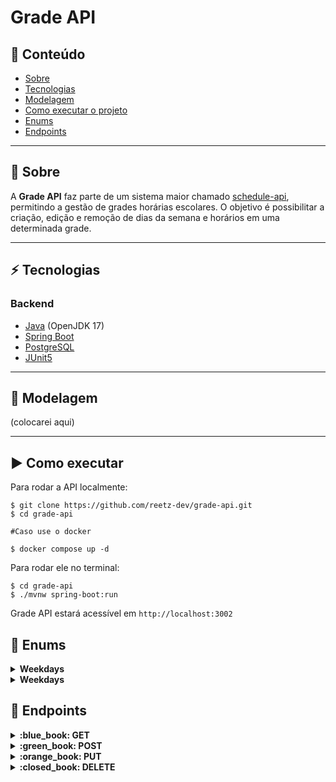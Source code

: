 # Grade API

## :door: Conteúdo

- [Sobre](#Sobre)
- [Tecnologias](#Tecnologias)
- [Modelagem](#Modelagem)
- [Como executar o projeto](#Como-executar)
- [Enums](#Enums)
- [Endpoints](#Endpoints)

---

<a name="Sobre"></a>
## :school: Sobre

A **Grade API** faz parte de um sistema maior chamado [schedule-api](https://github.com/reetz-dev/schedule-api), permitindo a gestão de grades horárias escolares. O objetivo é possibilitar a criação, edição e remoção de dias da semana e horários em uma determinada grade.

---

<a name="Tecnologias"></a>
## :zap: Tecnologias

### Backend

- [Java](https://www.java.com/pt-BR/) (OpenJDK 17)
- [Spring Boot](https://spring.io/projects/spring-boot/)
- [PostgreSQL](https://www.postgresql.org/)
- [JUnit5](https://junit.org/junit5/)

---

<a name="Modelagem"></a>
## :game_die: Modelagem

(colocarei aqui)

---

<a name="Como-executar"></a>
##  :arrow_forward: Como executar

Para rodar a API localmente:

```shell
$ git clone https://github.com/reetz-dev/grade-api.git
$ cd grade-api

#Caso use o docker

$ docker compose up -d
```
Para rodar ele no terminal:

```shell
$ cd grade-api
$ ./mvnw spring-boot:run
```

Grade API estará acessível em `http://localhost:3002`

<a name="Enums"></a>
## :calendar: Enums

<details>
  <summary>
    <strong>Weekdays</strong>
  </summary>

```
    SEGUNDA_FEIRA,
    TERCA_FEIRA,
    QUARTA_FEIRA,
    QUINTA_FEIRA,
    SEXTA_FEIRA;
```

  </details>

<details>
  <summary>
    <strong>Weekdays</strong>
  </summary>

```
    PRIMEIRA_AULA,
    SEGUNDA_AULA,
    TERCEIRA_AULA,
    QUARTA_AULA,
    QUINTA_AULA;
```

  </details>


<a name="Endpoints"></a>
## :pushpin: Endpoints

<details>
  <summary>
    <strong>:blue_book: GET</strong>
  </summary>
  
#### Retorna todas as matérias

```http
  GET http://localhost:3002/api/grades
```

##### Exemplo de resposta:
```json
[
	{
		"id": 1,
		"name": "Filosofia",
		"weekdays": [
			"QUARTA_FEIRA"
		],
		"horarios": [
			"PRIMEIRA_AULA"
		]
	}
```

#### Buscar Matéria por Id

```http
  GET http://localhost:3002/api/grades/4
```
##### Exemplo de resposta:
```json
{
	"id": 4,
	"name": "Artes",
	"weekdays": [
		"QUARTA_FEIRA"
	],
	"horarios": [
		"TERCEIRA_AULA"
	]
}
```

#### Buscar dias da semana de uma matéria

```http
  GET http://localhost:3002/api/grades/weekdays/2
```
##### Exemplo de resposta:
```json
{
	"id": 2,
	"name": "Sociologia",
	"weekdays": [
		"SEGUNDA_FEIRA",
		"QUINTA_FEIRA"
	],
	"horarios": [
		"PRIMEIRA_AULA",
		"SEGUNDA_AULA"
	]
}
```

#### Buscar todas matérias por semana

```http
  GET http://localhost:3002/api/grades/weekdays
```
##### Exemplo de resposta:
```json
[
	{
		"id": 1,
		"name": "Filosofia",
		"weekdays": [
			"TERCA_FEIRA"
		],
		"horarios": [
			"PRIMEIRA_AULA"
		]
	},
	{
		"id": 2,
		"name": "Sociologia",
		"weekdays": [
			"SEGUNDA_FEIRA",
			"QUINTA_FEIRA"
		],
		"horarios": [
			"PRIMEIRA_AULA",
			"SEGUNDA_AULA"
		]
	},
	{
		"id": 4,
		"name": "Artes",
		"weekdays": [
			"QUARTA_FEIRA"
		],
		"horarios": [
			"TERCEIRA_AULA"
		]
	}
]
```

</details>

<details>
  <summary>
    <strong>:green_book: POST</strong>
  </summary>

#### Cadastro de matérias

```http
  POST http://localhost:3002/api/grades
```

##### Cadastrar uma Matéria:
| Chave   | Tipo       | Descrição                           |
| :---------- | :--------- | :---------------------------------- |
| `name` | `string` | **Obrigatório**. Nome da matéria |

##### Exemplo de criação de um cliente:
```json
{
    "name": "Artes"
}
```

##### Exemplo de resposta:
```json
{
	"id": 4,
	"name": "Artes",
	"weekdays": null,
	"horarios": null
}
```


#### Cadastrar dia da semana pelo Id

```http
  POST http://localhost:3002/api/grades/weekdays
```

##### Corpo da requisição:
| Chave   | Tipo       | Descrição                           |
| :---------- | :--------- | :---------------------------------- |
| `gradeId` | `long` | **Obrigatório**. Id da matéria |
| `weekday` | `enum` | **Obrigatório**. Weekday da matéria |

##### Exemplo de criação de uma matéria:
```json
{
	"gradeId":4,
	"weekday": "QUARTA_FEIRA"
}
```

##### Exemplo de resposta:
```json
{
	"id": 4,
	"name": "Artes",
	"weekdays": [
		"QUARTA_FEIRA"
	],
	"horarios": []
}
```



#### Cadastrar horário em uma matéria

```http
  POST http://localhost:3002/api/grades/times
```

##### Corpo da requisição:
| Chave   | Tipo       | Descrição                           |
| :---------- | :--------- | :---------------------------------- |
| `gradeId` | `long` | **Obrigatório**. Id da matéria |
| `time` | `enum` | **Obrigatório**. Time da matéria |

##### Exemplo de criação de uma matéria:
```json
{
	"gradeId": 4,
	"time":"TERCEIRA_AULA"
}
```

##### Exemplo de resposta:
```json
{
	"id": 4,
	"name": "Artes",
	"weekdays": [
		"QUARTA_FEIRA"
	],
	"horarios": [
		"TERCEIRA_AULA"
	]
}
```

</details>

<details>
  <summary>
    <strong>:orange_book: PUT</strong>
  </summary>
  
#### Atualiza dia da semana da matéria

```http
  http://localhost:3002/api/grades/weekdays/{id}
```

| Parâmetro   | Tipo       | Descrição                           |
| :---------- | :--------- | :---------------------------------- |
| `id` | `long` | **Obrigatório**. Identificação do cliente |

##### Exemplo de requisição:
```http
  PUT http://localhost:3002/api/grades/weekdays/1
```

##### Corpo da requisição:
| Chave   | Tipo       | Descrição                           |
| :---------- | :--------- | :---------------------------------- |
| `oldWeekday` | `string` | **Obrigatório**. Antigo dia da semana |
| `newWeekday` | `string` | **Obrigatório**. Novo dia da semana |

##### Exemplo de requisição:
```json
{
  "oldWeekday": "QUARTA_FEIRA",
  "newWeekday": "TERCA_FEIRA"
}
```

##### Exemplo de resposta:
```json
{
	"id": 1,
	"name": "Filosofia",
	"weekdays": [
		"TERCA_FEIRA"
	],
	"horarios": [
		"PRIMEIRA_AULA"
	]
}
```

#### Atualizar horário da matéria

```http
  PUT http://localhost:3002/api/grades/times/{id}
```

| Parâmetro   | Tipo       | Descrição                           |
| :---------- | :--------- | :---------------------------------- |
| `id` | `long` | **Obrigatório**. Identificação do cliente |

##### Exemplo de requisição:
```http
  http://localhost:3002/api/grades/times/2
```

##### Corpo da requisição:
| Chave   | Tipo       | Descrição                           |
| :---------- | :--------- | :---------------------------------- |
| `gradeId` | `string` | *Opcional*. Identificação do cliente |
| `oldTime` | `string` | **Obrigatório**. Antigo Horário |
| `newTime` | `string` | **Obrigatório**. Novo Horário |

##### Exemplo de requisição:
```json
{
	"gradeId":2,
	"oldTime": "TERCEIRA_AULA",
	"newTime": "PRIMEIRA_AULA"
}
```

##### Exemplo de resposta:
```json
{
	"id": 2,
	"name": "Sociologia",
	"weekdays": [
		"SEGUNDA_FEIRA",
		"QUINTA_FEIRA"
	],
	"horarios": [
		"SEGUNDA_AULA",
		"PRIMEIRA_AULA"
	]
}
```

</details>

<details>
  <summary>
    <strong>:closed_book: DELETE</strong>
  </summary>

#### Inativa uma matéria

```http
  DELETE http://localhost:3002/api/grades/{id}
```

| Parâmetro   | Tipo       | Descrição                           |
| :---------- | :--------- | :---------------------------------- |
| `id` | `string` | **Obrigatório**. Identificação do cliente |

##### Exemplo de requisição:
```http
  DELETE http://localhost:3002/api/grades/1
```


  
#### Tira o Dia da semana de uma Matéria

```http
  DELETE http://localhost:3002/api/grades/weekdays/{id}/{weekday}
```

| Parâmetro   | Tipo       | Descrição                           |
| :---------- | :--------- | :---------------------------------- |
| `id` | `string` | **Obrigatório**. Identificação do cliente |
| `weekday` | `enum` | **Obrigatório**. Identificação do dia da semana |

##### Exemplo de requisição:
```http
  DELETE http://localhost:3002/api/grades/weekdays/1/SEGUNDA_FEIRA
```
  


#### Tira o Horário de uma Matéria

```http
  DELETE http://localhost:3002/api/grades/times/{id}/{time}
```

| Parâmetro   | Tipo       | Descrição                           |
| :---------- | :--------- | :---------------------------------- |
| `id` | `string` | **Obrigatório**. Identificação do cliente |
| `time` | `enum` | **Obrigatório**. Identificação do horário |

##### Exemplo de requisição:
```http
  DELETE http://localhost:3002/api/grades/times/1/PRIMEIRA_AULA
```
  

</details>
